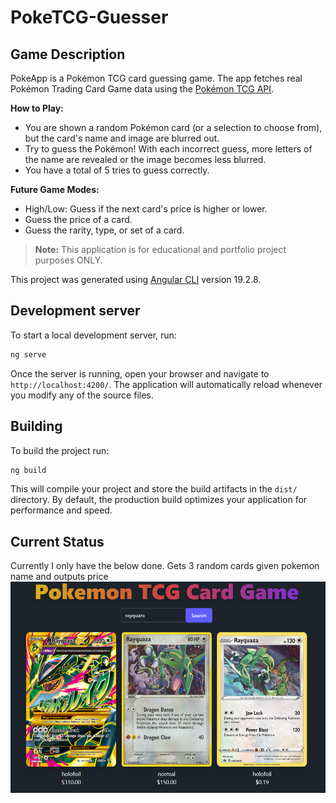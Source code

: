 # PokeTCG-Guesser


## Game Description

PokeApp is a Pokémon TCG card guessing game. The app fetches real Pokémon Trading Card Game data using the [Pokémon TCG API](https://docs.pokemontcg.io/).

**How to Play:**
- You are shown a random Pokémon card (or a selection to choose from), but the card's name and image are blurred out.
- Try to guess the Pokémon! With each incorrect guess, more letters of the name are revealed or the image becomes less blurred.
- You have a total of 5 tries to guess correctly.

**Future Game Modes:**
- High/Low: Guess if the next card's price is higher or lower.
- Guess the price of a card.
- Guess the rarity, type, or set of a card.

> **Note:** This application is for educational and portfolio project purposes ONLY.


This project was generated using [Angular CLI](https://github.com/angular/angular-cli) version 19.2.8.

## Development server

To start a local development server, run:

```bash
ng serve
```

Once the server is running, open your browser and navigate to `http://localhost:4200/`. The application will automatically reload whenever you modify any of the source files.


## Building

To build the project run:

```bash
ng build
```

This will compile your project and store the build artifacts in the `dist/` directory. By default, the production build optimizes your application for performance and speed.


## Current Status
Currently I only have the below done. Gets 3 random cards given pokemon name and outputs price
![alt text](image.png)